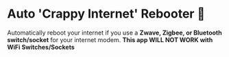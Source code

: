 # Auto 'Crappy Internet' Rebooter :chicken:

Automatically reboot your internet if you use a **Zwave, Zigbee, or Bluetooth switch/socket** for your internet modem.
**This app WILL NOT WORK with WiFi Switches/Sockets**
